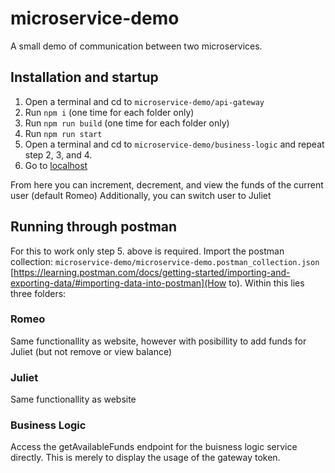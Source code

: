 # microservice-demo

A small demo of communication between two microservices.

## Installation and startup
1. Open a terminal and cd to `microservice-demo/api-gateway`
2. Run `npm i` (one time for each folder only)
3. Run `npm run build` (one time for each folder only)
4. Run `npm run start`
5. Open a terminal and cd to `microservice-demo/business-logic` and repeat step 2, 3, and 4.
6. Go to [localhost](http://localhost:3000/)

From here you can increment, decrement, and view the funds of the current user (default Romeo)
Additionally, you can switch user to Juliet

## Running through postman
For this to work only step 5. above is required.
Import the postman collection: `microservice-demo/microservice-demo.postman_collection.json` [https://learning.postman.com/docs/getting-started/importing-and-exporting-data/#importing-data-into-postman](How to).
Within this lies three folders:

### Romeo
Same functionallity as website, however with posibillity to add funds for Juliet (but not remove or view balance)

### Juliet
Same functionallity as website

### Business Logic
Access the getAvailableFunds endpoint for the buisness logic service directly. This is merely to display the usage of the gateway token.